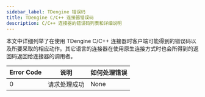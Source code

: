 ```yaml
---
sidebar_label: TDengine 错误码
title: TDengine C/C++ 连接器错误码
description: C/C++ 连接器的错误码列表和详细说明
---
```


本文中详细列举了在使用 TDengine C/C++ 连接器时客户端可能得到的错误码以及所要采取的相应动作。其它语言的连接器在使用原生连接方式时也会所得到的返回码返回给连接器的调用者。

| **Error Code** | **说明**     | 如何处理错误 |
| -------------- | ------------ | ------------ |
| 0              | 请求处理成功 | None         |
